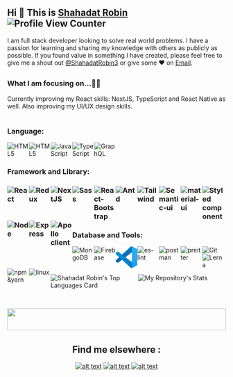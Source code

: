 ## Hi 👋 This is [Shahadat Robin](https://robin-dev.vercel.app/) ![Profile View Counter](https://komarev.com/ghpvc/?username=Sh-robin025&color=blue)

I am full stack developer looking to solve real world problems. I have a passion for learning and sharing my knowledge with others as publicly as possible. If you found value in something I have created, please feel free to give me a shout out [@ShahadatRobin3](https://twitter.com/ShahadatRobin3) or give some ♥ on [Email](mailto:connection.robin@gmail.com?subject=[GitHub]%20Source%20Han%20Sans).
##

### What I am focusing on...👨‍💻
Currently improving my React skills: NextJS, TypeScript and React Native as well. Also improving my UI/UX design skills.
#

### Language:
<div>

  <img align="left" alt="HTML5" width="50px" src="https://cdn.pixabay.com/photo/2017/08/05/11/16/logo-2582748_1280.png" />
  <img align="left" alt="HTML5" width="50px" src="https://cdn.worldvectorlogo.com/logos/c-1.svg" />
  <img align="left" alt="JavaScript" width="50px" src="https://html5hive.org/wp-content/uploads/2014/06/js_800x800.jpg" />
  <img align="left" alt="TypeScript" width="50px" src="https://upload.wikimedia.org/wikipedia/commons/thumb/4/4c/Typescript_logo_2020.svg/1200px-Typescript_logo_2020.svg.png" />
  <img align="left" alt="GraphQL" width="50px" src="https://upload.wikimedia.org/wikipedia/commons/thumb/1/17/GraphQL_Logo.svg/2048px-GraphQL_Logo.svg.png" />

</div>
<br><br>

<h3>Framework and Library:<h3/>
<div>

  <img align="left" alt="React" width="50px" src="https://upload.wikimedia.org/wikipedia/commons/thumb/a/a7/React-icon.svg/2300px-React-icon.svg.png" />
  <img align="left" alt="Redux" width="50px" src="https://juststickers.in/wp-content/uploads/2018/08/redux.png" />
  <img align="left" alt="NextJS" width="50px" src="https://www.rlogical.com/wp-content/uploads/2021/08/Rlogical-Blog-Images-thumbnail.png" />
  <img align="left" alt="Sass" width="50px" src="https://upload.wikimedia.org/wikipedia/commons/thumb/9/96/Sass_Logo_Color.svg/1200px-Sass_Logo_Color.svg.png" />
  <img align="left" alt="React-Bootstrap" width="50px" src="https://crowdcast-prod.imgix.net/-KHhIzuATU2K4OVPd2sP/event-cover-5388?w=800" />
  <img align="left" alt="Antd" width="50px" src="https://gw.alipayobjects.com/zos/rmsportal/KDpgvguMpGfqaHPjicRK.svg" />
  <img align="left" alt="Tailwind" width="50px" src="https://icons-for-free.com/iconfiles/png/512/vscode+icons+type+tailwind-1324451500323172563.png" />
  <img align="left" alt="Semantic-ui" width="50px" src="https://react.semantic-ui.com/logo.png" />
  <img align="left" alt="material-ui" width="50px" src="https://img.icons8.com/color/452/material-ui.png" />
  <img align="left" alt="Styled component" width="50px" src="https://styled-components.com/logo.png" />
  <img align="left" alt="Node" width="50px" src="https://blog.rahulbhutani.com/wp-content/uploads/2020/10/nodejs-1.png" />
  <img align="left" alt="Express" width="50px" src="https://pngimage.net/wp-content/uploads/2018/05/express-js-png-5.png" />
  <img align="left" alt="Apollo client" width="50px" src="https://seeklogo.com/images/A/apollo-logo-DC7DD3C444-seeklogo.com.png" />

</div>
<br><br><br><br>

<h3>Database and Tools:</h3>
<div>

  <img align="left" alt="MongoDB" width="50px" src="https://img.icons8.com/color/452/mongodb.png" />
  <img align="left" alt="Firebase" width="50px" src="https://seeklogo.com/images/F/firebase-rtdb-logo-C976B2C606-seeklogo.com.png" />
  <img align="left" alt="Visual Studio Code" width="50px" src="https://raw.githubusercontent.com/github/explore/80688e429a7d4ef2fca1e82350fe8e3517d3494d/topics/visual-studio-code/visual-studio-code.png" />
  <img align="left" alt="es-lint" width="50px" src="https://images.credly.com/images/e6eebd0c-6a17-4c06-b172-02ca9f6beb06/eslint.png" />
  <img align="left" alt="postman" width="50px" src="https://uxwing.com/wp-content/themes/uxwing/download/brands-and-social-media/postman-icon.png" />
  <img align="left" alt="preitter" width="50px" src="https://icons-for-free.com/iconfiles/png/512/vscode+icons+type+light+prettier-1324451365042256201.png" />
  <img align="left" alt="Git" width="50px" src="https://avatars.githubusercontent.com/u/18133?s=200&v=4" />
  <img align="left" alt="Lerna" width="50px" src="https://i.ibb.co/0MGyKqL/bn3lyuy1smf8wyue0oru-removebg-preview-1.png" />
  <img align="left" alt="npm&yarn" width="50px" src="https://miro.medium.com/max/400/1*b7DwaOEfreG253K8Z_QzkA.png" />
  <img align="left" alt="linux" width="50px" src="https://cdn-icons-png.flaticon.com/512/6124/6124995.png" />

</div>
<br><br>

##
<img align="left" width="40%" alt="Shahadat Robin's Top Languages Card" src="https://github-readme-stats.vercel.app/api/top-langs/?username=dev-robin025&theme=synthwave&layout=compact" />

![My Repository's Stats](https://github-readme-stats.vercel.app/api?username=dev-robin025&theme=synthwave&show_icons=true&count_private=true&show_icons=true)

<!-- <img align="left" width="50%" alt="Shahadat Robin's Github Stats" src="https://github-readme-stats.vercel.app/api?username=Sh-robin025&theme=synthwave&show_icons=true&count_private=true" /> -->
<br><br>

<img src="https://raw.githubusercontent.com/matfantinel/matfantinel/master/waves.svg" width="100%" height="50">

<h2 align="center">Find me elsewhere :</h2>
<div align="center">
  
  <a href="https://www.facebook.com/connection.robin/"> ![alt text](https://img.shields.io/badge/-facebook-white?style=plastic&logo=facebook)</a>
  <a href="https://www.linkedin.com/in/connection-robin/"> ![alt text](https://img.shields.io/badge/-LinkedIn-0e76a8?style=plastic&logo=linkedIn)</a>
  <a href="https://twitter.com/ShahadatRobin3"> ![alt text](https://img.shields.io/badge/-twitter-white?style=plastic&logo=twitter)</a>
  
</div>



<!-- Here are some ideas to get you started:  Feel free to reach out in case you want to just get in touch also.

- 🔭 I’m currently learning at -- Programing-hero
- 🌱 I’m currently learning -- MERN stack
- 💬 Ask me about -- anything
- 📫 How to reach me ? -- social media
- 😄 Pronouns -- he/him
- ⚡ Fun fact -- i am half finish ! -->
